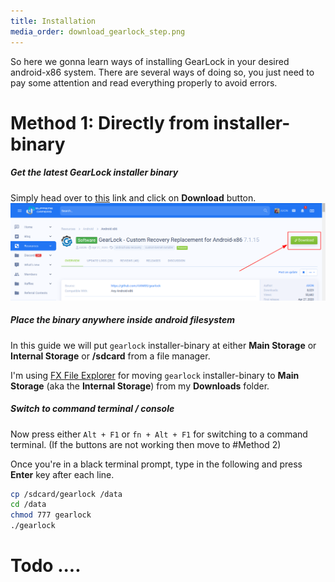 ```yaml
---
title: Installation
media_order: download_gearlock_step.png
---
```


So here we gonna learn ways of installing GearLock in your desired android-x86 system. There are several ways of doing so, you just need to pay some attention and read everything properly to avoid errors.

# Method 1: Directly from installer-binary

##### Get the latest GearLock installer binary

Simply head over to [this](https://supreme-gamers.com/r/gearlock-custom-recovery-replacement-for-android-x86.40) link and click on **Download** button.
![](download_gearlock_step.png)

##### Place the binary anywhere inside android filesystem

In this guide we will put `gearlock` installer-binary at either **Main Storage** or **Internal Storage** or **/sdcard** from a file manager.

I'm using [FX File Explorer](https://fx-file-explorer.en.uptodown.com/android) for moving `gearlock` installer-binary to **Main Storage** (aka the **Internal Storage**) from my **Downloads** folder.

##### Switch to command terminal / console

Now press either `Alt + F1` or `fn + Alt + F1` for switching to a command terminal. (If the buttons are not working then move to #Method 2)

Once you're in a black terminal prompt, type in the following and press **Enter** key after each line.

```bash
cp /sdcard/gearlock /data
cd /data
chmod 777 gearlock
./gearlock
```

# Todo ....